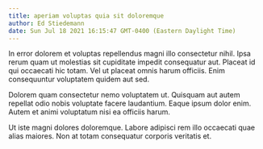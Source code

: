```yaml
---
title: aperiam voluptas quia sit doloremque
author: Ed Stiedemann
date: Sun Jul 18 2021 16:15:47 GMT-0400 (Eastern Daylight Time)
---
```

In error dolorem et voluptas repellendus magni illo consectetur nihil. Ipsa rerum quam ut molestias sit cupiditate impedit consequatur aut. Placeat id qui occaecati hic totam. Vel ut placeat omnis harum officiis. Enim consequuntur voluptatem quidem aut sed.

 Dolorem quam consectetur nemo voluptatem ut. Quisquam aut autem repellat odio nobis voluptate facere laudantium. Eaque ipsum dolor enim. Autem et animi voluptatum nisi ea officiis harum.

 Ut iste magni dolores doloremque. Labore adipisci rem illo occaecati quae alias maiores. Non at totam consequatur corporis veritatis et.